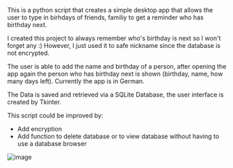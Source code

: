 This is a python script that creates a simple desktop app that allows the user to type in birhdays of friends, familiy to get a reminder who has birthday next.

I created this project to always remember who's birthday is next so I won't forget any :) However, I just used it to safe nickname since the database is not encrypted.

The user is able to add the name and birthday of a person, after opening the app again the person who has birthday next is shown (birthday, name, how many days left).
Currently the app is in German.

The Data is saved and retrieved via a SQLite Database, the user interface is created by Tkinter.

This script could be improved by:
- Add encryption
- Add function to delete database or to view database without having to use a database browser

![image](https://user-images.githubusercontent.com/8615534/148412776-ee4a5d1c-5db5-4b67-8309-348e4c640260.png)
